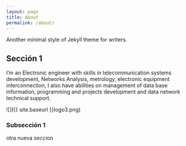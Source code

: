 ```yaml
---
layout: page
title: About
permalink: /about/
---
```


Another minimal style of Jekyll theme for writers.

## Sección 1
I’m an Electronic engineer with skills in telecommunication systems development, Networks Analysis, metrology, electronic equipment interconnection, I also have abilities on management of data base information, programming and projects development and data network technical support.

![]({{ site.baseurl }}logo3.png)

### Subsección 1


otra nueva seccion
